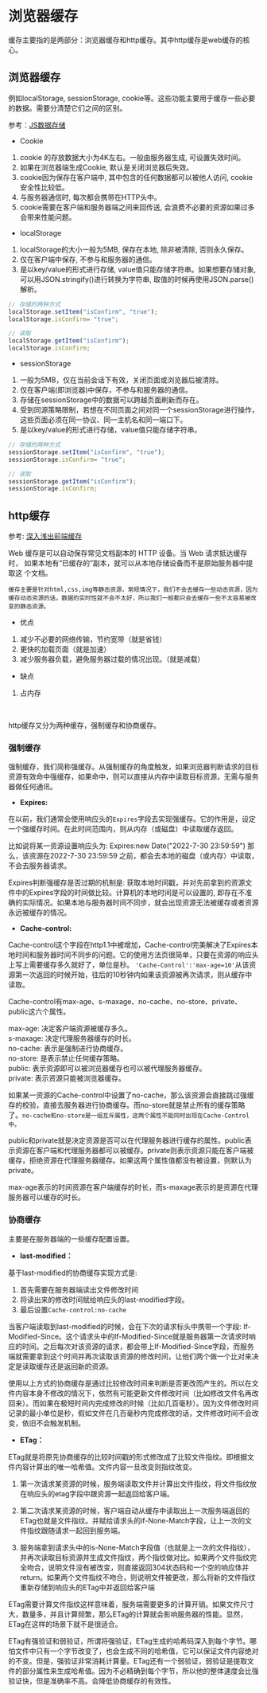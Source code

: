 # 浏览器缓存


缓存主要指的是两部分：浏览器缓存和http缓存。其中http缓存是web缓存的核心。
## **浏览器缓存**

例如localStorage, sessionStorage, cookie等。这些功能主要用于缓存一些必要的数据。需要分清楚它们之间的区别。

参考：[JS数据存储](https://www.cnblogs.com/sylvia-Camellia/p/11589569.html)

- Cookie

1. cookie 的存放数据大小为4K左右。一般由服务器生成, 可设置失效时间。<br>
2. 如果在浏览器端生成Cookie, 默认是关闭浏览器后失效。<br>
3. cookie因为保存在客户端中, 其中包含的任何数据都可以被他人访问, cookie安全性比较低。<br>
4. 与服务器通信时, 每次都会携带在HTTP头中。<br>
5. cookie需要在客户端和服务器端之间来回传送, 会浪费不必要的资源如果过多会带来性能问题。

- localStorage

1. localStorage的大小一般为5MB, 保存在本地, 除非被清除, 否则永久保存。<br>
2. 仅在客户端中保存, 不参与和服务器的通信。<br>
3. 是以key/value的形式进行存储, value值只能存储字符串。如果想要存储对象, 可以用JSON.stringify()进行转换为字符串, 取值的时候再使用JSON.parse()解析。

```javascript  
// 存储的两种方式
localStorage.setItem("isConfirm", "true");
localStorage.isConfirm= "true";

// 读取
localStorage.getItem("isConfirm");
localStorage.isConfirm; 
```

- sessionStorage

1. 一般为5MB，仅在当前会话下有效，关闭页面或浏览器后被清除。<br>
2. 仅在客户端(即浏览器)中保存，不参与和服务器的通信。<br>
3. 存储在sessionStorage中的数据可以跨越页面刷新而存在。<br>
4. 受到同源策略限制，若想在不同页面之间对同一个sessionStorage进行操作，这些页面必须在同一协议、同一主机名和同一端口下。<br>
5. 是以key/value的形式进行存储，value值只能存储字符串。

```javascript  
// 存储的两种方式
sessionStorage.setItem("isConfirm", "true");
sessionStorage.isConfirm= "true";

// 读取
sessionStorage.getItem("isConfirm");
sessionStorage.isConfirm; 
```


## **http缓存**

参考: [深入浅出前端缓存](https://mp.weixin.qq.com/s/9jgLM3xKhxWpHgmuW0uINQ)

Web 缓存是可以自动保存常见文档副本的 HTTP 设备。当 Web 请求抵达缓存时， 如果本地有“已缓存的”副本，就可以从本地存储设备而不是原始服务器中提取这 个文档。

`缓存主要是针对html,css,img等静态资源，常规情况下，我们不会去缓存一些动态资源，因为缓存动态资源的话，数据的实时性就不会不太好，所以我们一般都只会去缓存一些不太容易被改变的静态资源。`

- 优点

1. 减少不必要的网络传输，节约宽带（就是省钱）
2. 更快的加载页面（就是加速）
3. 减少服务器负载，避免服务器过载的情况出现。（就是减载）

- 缺点

1. 占内存

<br>

http缓存又分为两种缓存，强制缓存和协商缓存。

### **强制缓存**


强制缓存，我们简称强缓存。从强制缓存的角度触发，如果浏览器判断请求的目标资源有效命中强缓存，如果命中，则可以直接从内存中读取目标资源，无需与服务器做任何通讯。

- **Expires:** <br>

在以前，我们通常会使用响应头的`Expires`字段去实现强缓存。它的作用是，设定一个强缓存时间。在此时间范围内，则从内存（或磁盘）中读取缓存返回。

比如说将某一资源设置响应头为: Expires:new Date("2022-7-30 23:59:59")
那么，该资源在2022-7-30 23:59:59 之前，都会去本地的磁盘（或内存）中读取，不会去服务器请求。

Expires判断强缓存是否过期的机制是: 获取本地时间戳，并对先前拿到的资源文件中的Expires字段的时间做比较。计算机的本地时间是可以设置的, 即存在不准确的实际情况。如果本地与服务器时间不同步，就会出现资源无法被缓存或者资源永远被缓存的情况。

- **Cache-control:**<br>

Cache-control这个字段在http1.1中被增加，Cache-control完美解决了Expires本地时间和服务器时间不同步的问题。它的使用方法页很简单，只要在资源的响应头上写上需要缓存多久就好了，单位是秒。
`'Cache-Control':'max-age=10'`从该资源第一次返回的时候开始，往后的10秒钟内如果该资源被再次请求，则从缓存中读取。

Cache-control有max-age、s-maxage、no-cache、no-store、private、public这六个属性。

max-age: 决定客户端资源被缓存多久。<br>
s-maxage: 决定代理服务器缓存的时长。<br>
no-cache: 表示是强制进行协商缓存。<br>
no-store: 是表示禁止任何缓存策略。<br>
public: 表示资源即可以被浏览器缓存也可以被代理服务器缓存。<br>
private: 表示资源只能被浏览器缓存。<br>

如果某一资源的Cache-control中设置了no-cache，那么该资源会直接跳过强缓存的校验，直接去服务器进行协商缓存。而no-store就是禁止所有的缓存策略了。`no-cache和no-store是一组互斥属性，这两个属性不能同时出现在Cache-Control中。`

public和private就是决定资源是否可以在代理服务器进行缓存的属性。public表示资源在客户端和代理服务器都可以被缓存。private则表示资源只能在客户端被缓存，拒绝资源在代理服务器缓存。如果这两个属性值都没有被设置，则默认为private。

max-age表示的时间资源在客户端缓存的时长，而s-maxage表示的是资源在代理服务器可以缓存的时长。

### **协商缓存**

主要是在服务器端的一些缓存配置设置。

- **last-modified：**<br>


基于last-modified的协商缓存实现方式是:

1. 首先需要在服务器端读出文件修改时间
2. 将读出来的修改时间赋给响应头的last-modified字段。
3. 最后设置`Cache-control:no-cache`

当客户端读取到last-modified的时候，会在下次的请求标头中携带一个字段: If-Modified-Since。这个请求头中的If-Modified-Since就是服务器第一次请求时响应的时间。之后每次对该资源的请求，都会带上If-Modified-Since字段，而服务端就需要拿到这个时间并再次读取该资源的修改时间，让他们两个做一个比对来决定是读取缓存还是返回新的资源。

使用以上方式的协商缓存是通过比较修改时间来判断是否更改而产生的。所以在文件内容本身不修改的情况下，依然有可能更新文件修改时间（比如修改文件名再改回来）。而如果在极短时间内完成修改的时候（比如几百毫秒）。因为文件修改时间记录的最小单位是秒，假如文件在几百毫秒内完成修改的话，文件修改时间不会改变，依旧不会触发机制。


- **ETag：**<br>

ETag就是将原先协商缓存的比较时间戳的形式修改成了比较文件指纹。即根据文件内容计算出的唯一哈希值。文件内容一旦改变则指纹改变。

1. 第一次请求某资源的时候，服务端读取文件并计算出文件指纹，将文件指纹放在响应头的etag字段中跟资源一起返回给客户端。

2. 第二次请求某资源的时候，客户端自动从缓存中读取出上一次服务端返回的ETag也就是文件指纹。并赋给请求头的if-None-Match字段，让上一次的文件指纹跟随请求一起回到服务端。

3. 服务端拿到请求头中的is-None-Match字段值（也就是上一次的文件指纹），并再次读取目标资源并生成文件指纹，两个指纹做对比。如果两个文件指纹完全吻合，说明文件没有被改变，则直接返回304状态码和一个空的响应体并return。如果两个文件指纹不吻合，则说明文件被更改，那么将新的文件指纹重新存储到响应头的ETag中并返回给客户端

ETag需要计算文件指纹这样意味着，服务端需要更多的计算开销。如果文件尺寸大，数量多，并且计算频繁，那么ETag的计算就会影响服务器的性能。显然，ETag在这样的场景下就不是很适合。

ETag有强验证和弱验证，所谓将强验证，ETag生成的哈希码深入到每个字节。哪怕文件中只有一个字节改变了，也会生成不同的哈希值，它可以保证文件内容绝对的不变。但是，强验证非常消耗计算量。ETag还有一个弱验证，弱验证是提取文件的部分属性来生成哈希值。因为不必精确到每个字节，所以他的整体速度会比强验证快，但是准确率不高。会降低协商缓存的有效性。